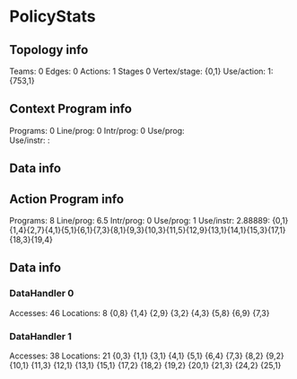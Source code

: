 # PolicyStats
## Topology info
Teams:		0
Edges:		0
Actions:	1
Stages		0
Vertex/stage:	{0,1} 
Use/action:	1: {753,1} 

## Context Program info
Programs:	0
Line/prog:	0
Intr/prog:	0
Use/prog:	
Use/instr:	: 

## Data info



## Action Program info
Programs:	8
Line/prog:	6.5
Intr/prog:	0
Use/prog:	1
Use/instr:	2.88889: {0,1}{1,4}{2,7}{4,1}{5,1}{6,1}{7,3}{8,1}{9,3}{10,3}{11,5}{12,9}{13,1}{14,1}{15,3}{17,1}{18,3}{19,4}

## Data info

### DataHandler 0
Accesses:	46
Locations:	8
{0,8} {1,4} {2,9} {3,2} {4,3} {5,8} {6,9} {7,3} 

### DataHandler 1
Accesses:	38
Locations:	21
{0,3} {1,1} {3,1} {4,1} {5,1} {6,4} {7,3} {8,2} {9,2} {10,1} {11,3} {12,1} {13,1} {15,1} {17,2} {18,2} {19,2} {20,1} {21,3} {24,2} {25,1} 

